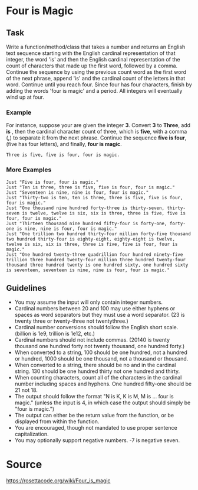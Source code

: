 # Four is Magic

## Task

Write a function/method/class that takes a number and returns an English text sequence starting with the English cardinal representation of that integer, the word 'is' and then the English cardinal representation of the count of characters that made up the first word, followed by a comma.
Continue the sequence by using the previous count word as the first word of the next phrase, append 'is' and the cardinal count of the letters in that word.
Continue until you reach four. 
Since four has four characters, finish by adding the words 'four is magic' and a period. 
All integers will eventually wind up at four.

### Example

For instance, suppose your are given the integer **3**. 
Convert **3** to **Three**, add **is** , then the cardinal character count of three, which is **five**, with a comma (**,**) to separate it from the next phrase. 
Continue the sequence **five is four**, (five has four letters), and finally, **four is magic**.
```
Three is five, five is four, four is magic.
```

### More Examples

```
Just "Five is four, four is magic."
Just "Ten is three, three is five, five is four, four is magic."
Just "Seventeen is nine, nine is four, four is magic."
Just "Thirty-two is ten, ten is three, three is five, five is four, four is magic."
Just "One thousand nine hundred forty-three is thirty-seven, thirty-seven is twelve, twelve is six, six is three, three is five, five is four, four is magic."
Just "Thirteen thousand nine hundred fifty-four is forty-one, forty-one is nine, nine is four, four is magic."
Just "One trillion two hundred thirty-four million forty-five thousand two hundred thirty-four is eighty-eight, eighty-eight is twelve, twelve is six, six is three, three is five, five is four, four is magic."
Just "One hundred twenty-three quadrillion four hundred ninety-five trillion three hundred twenty-four million three hundred twenty-four thousand three hundred twenty is one hundred sixty, one hundred sixty is seventeen, seventeen is nine, nine is four, four is magic."
```

## Guidelines

* You may assume the input will only contain integer numbers.
* Cardinal numbers between 20 and 100 may use either hyphens or spaces as word separators but they must use a word separator. (23 is twenty three or twenty-three not twentythree.)
* Cardinal number conversions should follow the English short scale. (billion is 1e9, trillion is 1e12, etc.)
* Cardinal numbers should not include commas. (20140 is twenty thousand one hundred forty not twenty thousand, one hundred forty.)
* When converted to a string, 100 should be one hundred, not a hundred or hundred, 1000 should be one thousand, not a thousand or thousand.
* When converted to a string, there should be no and in the cardinal string. 130 should be one hundred thirty not one hundred and thirty.
* When counting characters, count all of the characters in the cardinal number including spaces and hyphens. One hundred fifty-one should be 21 not 18.
* The output should follow the format "N is K, K is M, M is ... four is magic." (unless the input is 4, in which case the output should simply be "four is magic.")
* The output can either be the return value from the function, or be displayed from within the function.
* You are encouraged, though not mandated to use proper sentence capitalization.
* You may optionally support negative numbers. -7 is negative seven.

# Source
https://rosettacode.org/wiki/Four_is_magic
